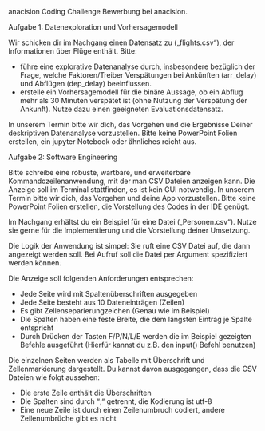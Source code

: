 anacision Coding Challenge
Bewerbung bei anacision.
 
 
Aufgabe 1: Datenexploration und Vorhersagemodell
 
Wir schicken dir im Nachgang einen Datensatz zu („flights.csv“), der Informationen über Flüge enthält. Bitte:
- führe eine explorative Datenanalyse durch, insbesondere bezüglich der Frage, welche Faktoren/Treiber Verspätungen bei Ankünften (arr_delay) und Abflügen (dep_delay) beeinflussen.
- erstelle ein Vorhersagemodell für die binäre Aussage, ob ein Abflug mehr als 30 Minuten verspätet ist (ohne Nutzung der Verspätung der Ankunft). Nutze dazu einen geeigneten Evaluationsdatensatz.
 
In unserem Termin bitte wir dich, das Vorgehen und die Ergebnisse Deiner deskriptiven Datenanalyse vorzustellen. Bitte keine PowerPoint Folien erstellen, ein jupyter Notebook oder ähnliches reicht aus.
 
 
Aufgabe 2: Software Engineering
 
Bitte schreibe eine robuste, wartbare, und erweiterbare Kommandozeilenanwendung, mit der man CSV Dateien anzeigen kann. Die Anzeige soll im Terminal stattfinden, es ist kein GUI notwendig. In unserem Termin bitte wir dich, das Vorgehen und deine App vorzustellen. Bitte keine PowerPoint Folien erstellen, die Vorstellung des Codes in der IDE genügt.
 
Im Nachgang erhältst du ein Beispiel für eine Datei („Personen.csv“). Nutze sie gerne für die Implementierung und die Vorstellung deiner Umsetzung.
 
Die Logik der Anwendung ist simpel: Sie ruft eine CSV Datei auf, die dann angezeigt werden soll. Bei Aufruf soll die Datei per Argument spezifiziert werden können.
 
Die Anzeige soll folgenden Anforderungen entsprechen:
- Jede Seite wird mit Spaltenüberschriften ausgegeben
- Jede Seite besteht aus 10 Dateneinträgen (Zeilen)
- Es gibt Zellenseparierungzeichen (Genau wie im Beispiel)
- Die Spalten haben eine feste Breite, die dem längsten Eintrag je Spalte entspricht
- Durch Drücken der Tasten F/P/N/L/E werden die im Beispiel gezeigten Befehle ausgeführt (Hierfür kannst du z.B. den input() Befehl benutzen)
 
Die einzelnen Seiten werden als Tabelle mit Überschrift und Zellenmarkierung dargestellt. Du kannst davon ausgegangen, dass die CSV Dateien wie folgt aussehen:
- Die erste Zeile enthält die Überschriften
- Die Spalten sind durch “;“ getrennt, die Kodierung ist utf-8
- Eine neue Zeile ist durch einen Zeilenumbruch codiert, andere Zeilenumbrüche gibt es nicht
 
